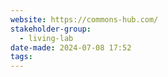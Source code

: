 ```yaml
---
website: https://commons-hub.com/
stakeholder-group:
  - living-lab
date-made: 2024-07-08 17:52
tags:
---
```

